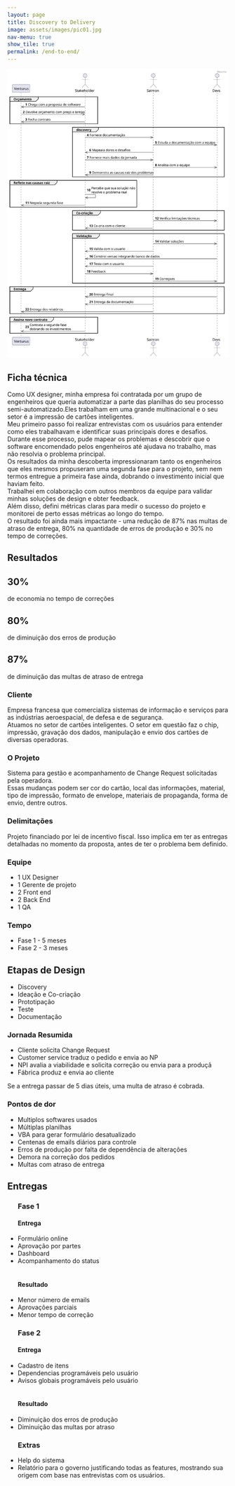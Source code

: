 ```yaml
---
layout: page
title: Discovery to Delivery
image: assets/images/pic01.jpg
nav-menu: true
show_tile: true
permalink: /end-to-end/
---
```

<div class="row">
<span class="image">
    <img src="assets/images/case_completo_end-to-end.svg" alt="">
</span>
</div>

<!-- One -->
<section id="Resumo">
<div class="row">
    <div class="6u 8u$ (medium) 12u$(small)">
    <h2 id="content">Ficha técnica</h2>
    <p> Como UX designer, minha empresa foi contratada por um grupo de engenheiros que queria automatizar a parte das planilhas do seu processo semi-automatizado.Eles trabalham em uma grande multinacional e o seu setor é a impressão de cartões inteligentes.<br>Meu primeiro passo foi realizar entrevistas com os usuários para entender como eles trabalhavam e identificar suas principais dores e desafios.<br>Durante esse processo, pude mapear os problemas e descobrir que o software encomendado pelos engenheiros até ajudava no trabalho, mas não resolvia o problema principal.<br>Os resultados da minha descoberta impressionaram tanto os engenheiros que eles mesmos propuseram uma segunda fase para o projeto, sem nem termos entregue a primeira fase ainda, dobrando o investimento inicial que haviam feito.<br>Trabalhei em colaboração com outros membros da equipe para validar minhas soluções de design e obter feedback.<br>Além disso, defini métricas claras para medir o sucesso do projeto e monitorei de perto essas métricas ao longo do tempo.<br>O resultado foi ainda mais impactante - uma redução de 87% nas multas de atraso de entrega, 80% na quantidade de erros de produção e 30% no tempo de correções.</p>
    </div>
</div>
<div class="row">
    <h2 id="resultados">Resultados</h2>
</div>
<div class="row">
    <div class="4u 12u$(small)">
        <div class="box-center">
        <h1>30%</h1>
        <p>de economia no tempo de correções</p>
        </div>
    </div>
    <div class="4u 12u$(small)">
        <div class="box-center">
        <h1>80%</h1>
        <p>de diminuição dos erros de produção </p>
        </div>
    </div>
    <div class="4u 12u$(small)">
      <div class="box-center">
        <h1>87%</h1>
        <p>de diminuição das multas de atraso de entrega </p>
      </div>
    </div>
</div>
<div class="row">
	<div class="6u 12u$(medium)">
		<h3>Cliente</h3>
		<p>Empresa francesa que comercializa sistemas de informação e serviços para as indústrias aeroespacial, de defesa e de segurança. <br>Atuamos no setor de cartões inteligentes. O setor em questão faz o chip, impressão, gravação dos dados, manipulação e envio dos cartões de diversas operadoras.</p>
	</div>
	<div class="6u$ 12u$(medium)">
		<h3>O Projeto</h3>
		<p>Sistema para gestão e acompanhamento de Change Request solicitadas pela operadora.<br>Essas mudanças podem ser cor do cartão, local das informações, material, tipo de impressão, formato de envelope, materiais de propaganda, forma de envio, dentre outros.
        </p>
	</div>
</div>
	<!-- Break -->
<div class="row">
	<div class="6u 12u$(small)">
		<h3>Delimitações</h3>
		<p>Projeto financiado por lei de incentivo fiscal. Isso implica em ter as entregas detalhadas no momento da proposta, antes de ter o problema bem definido.</p>
	</div>
	<div class="3u 12u$(small)">
		<h3>Equipe</h3>
		<ul>
            <li>1 UX Designer</li>
            <li>1 Gerente de projeto</li>
            <li>2 Front end</li>
            <li>2 Back End</li>
            <li>1 QA</li>
        </ul>
	</div>
	<div class="3u$ 12u$(small)">
		<h3>Tempo</h3>
		<ul>
            <li>Fase 1 - 5 meses</li>
            <li>Fase 2 - 3 meses</li>
        </ul>
	</div>
</div>
<div class="row">
    <div class="12u$">
    <h2 id="content">Etapas de Design </h2>
        <ul>
            <li>Discovery</li>
            <li>Ideação e Co-criação</li>
            <li>Prototipação</li>
            <li>Teste</li>
            <li>Documentação</li>
        </ul>
    </div>
</div>
<div class="row">
	<div class="6u 12u$(medium)">
		<h3>Jornada Resumida</h3>
		<ul>
            <li>Cliente solicita Change Request</li>
            <li>Customer service traduz o pedido e envia ao NP</li>
            <li>NPI avalia a viabilidade e solicita correção ou envia para a produçã</li>
            <li>Fábrica produz e envia ao cliente</li>
        </ul>
        Se a entrega passar de 5 dias úteis, uma multa de atraso é cobrada.
	</div>
	<div class="6u$ 12u$(medium)">
		<h3>Pontos de dor</h3>
        <ul>
           <li>Multiplos softwares usados</li>
           <li>Múltiplas planilhas</li>
           <li>VBA para gerar formulário desatualizado</li>
           <li>Centenas de emails diários para controle</li>
           <li> Erros de produção por falta de dependência de alterações</li>
           <li>Demora na correção dos pedidos</li>
           <li>Multas com atraso de entrega</li>
        </ul>
	</div>
</div>
<div class="row">
    <div class="12u$">
        <h2 id="content">Entregas </h2>
    </div>
</div>
    <!-- Break -->
<div class="row">
	<div class="4u 12u$(medium)">
        <ul>
	    	<h3>Fase 1</h3>
	    	<h4>Entrega</h4>
	    	<li>Formulário online</li>
	    	<li>Aprovação por partes</li>
	    	<li>Dashboard</li>
	    	<li>Acompanhamento do status</li><br>
	    	<h4>Resultado</h4>
	    	<li>Menor número de emails</li>
	    	<li>Aprovações parciais</li>
	    	<li>Menor tempo de correção</li>
        </ul>
    </div>
	<div class="4u 12u$(medium)">
		<ul>
            <h3>Fase 2</h3>
		    <h4>Entrega</h4>
		    <li>Cadastro de itens</li>
		    <li>Dependencias programáveis pelo usuário</li>
		    <li>Avisos globais programáveis pelo usuário</li><br>
		    <h4>Resultado</h4>
		    <li>Diminuição dos erros de produção</li>
		    <li>Diminuição das multas por atraso</li>
        </ul>
    </div>
	<div class="4u$ 12u$(medium)">
		<ul>
            <h3>Extras</h3>
		    <li>Help do sistema</li>
		    <li>Relatório para o governo justificando todas as features, mostrando sua origem com base nas entrevistas com os usuários.</li>
        </ul> 
    </div>
</div>
<!--
sequenceDiagram
participant ven as Venturus
actor eng as Stakeholder
actor sai as Saimon
actor dev as desenvolvedores
eng->>ven: Chega com a proposta de software
ven->>eng: Devolve orçamento com preço e tempo
eng->>ven: Fecha contrato
eng->>sai: Fornece documentação
sai->>dev: Estuda a documentação com a equipe
sai->>eng: Mapeaia dores e desafios
eng->>sai: Fornece mais dados da jornada
sai->>dev: Analisa com a equipe
sai->>eng: Demonstra as causas raiz dos problemas
eng->>eng: Percebe que sua solução não resolve o problema real
eng->>ven: Negocia segunda fase
sai->>dev: Verifica limitações técnicas
sai->>eng: Co-cria com o cliente
sai->>dev: Validar soluções
sai->>eng: Valida com o usuario
dev->>eng: Constroi versao integrando banco de dados
sai->>eng: Testa com o usuario
eng->>sai: Feedback
sai->>dev: Correçoes
dev->>eng: Entrega Final
sai->>eng: Entrega da documentação
sai->>ven: Entrega dos relatórios
eng->>ven: Contrata a segunda fase dobrando os investimentos-->
</section>
